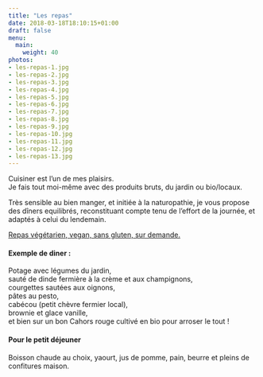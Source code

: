 ```yaml
---
title: "Les repas"
date: 2018-03-18T18:10:15+01:00
draft: false
menu:
  main:
    weight: 40
photos:
- les-repas-1.jpg
- les-repas-2.jpg
- les-repas-3.jpg
- les-repas-4.jpg
- les-repas-5.jpg
- les-repas-6.jpg
- les-repas-7.jpg
- les-repas-8.jpg
- les-repas-9.jpg
- les-repas-10.jpg
- les-repas-11.jpg
- les-repas-12.jpg
- les-repas-13.jpg
---
```


Cuisiner est l’un de mes plaisirs. <br>
Je fais tout moi-même avec des produits bruts, du jardin ou bio/locaux.

Très sensible au bien manger, et initiée à la naturopathie, je vous propose des dîners equilibrés, reconstituant compte tenu de l’effort de la journée, et adaptés à celui du lendemain.

<u>Repas végétarien, vegan, sans gluten, sur demande.</u>

#### Exemple de diner :

Potage avec légumes du jardin, <br>
sauté de dinde fermière à la crème et aux champignons,  <br>
courgettes sautées aux oignons,  <br>
pâtes au pesto,  <br>
cabécou (petit chèvre fermier local), <br>
brownie et glace vanille,  <br>
et bien sur un bon Cahors rouge cultivé en bio pour arroser le tout !

#### Pour le petit déjeuner

Boisson chaude au choix, yaourt, jus de pomme, pain, beurre et pleins de confitures maison.
